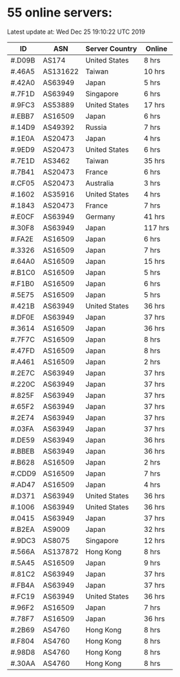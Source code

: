 # 55 online servers:

Latest update at: Wed Dec 25 19:10:22 UTC 2019

| ID | ASN | Server Country | Online |
| -- | --- | -------------- | ------ |
| #.D09B | AS174 | United States | 8 hrs |
| #.46A5 | AS131622 | Taiwan | 10 hrs |
| #.42A0 | AS63949 | Japan | 5 hrs |
| #.7F1D | AS63949 | Singapore | 6 hrs |
| #.9FC3 | AS53889 | United States | 17 hrs |
| #.EBB7 | AS16509 | Japan | 6 hrs |
| #.14D9 | AS49392 | Russia | 7 hrs |
| #.1E0A | AS20473 | Japan | 4 hrs |
| #.9ED9 | AS20473 | United States | 6 hrs |
| #.7E1D | AS3462 | Taiwan | 35 hrs |
| #.7B41 | AS20473 | France | 6 hrs |
| #.CF05 | AS20473 | Australia | 3 hrs |
| #.1602 | AS35916 | United States | 4 hrs |
| #.1843 | AS20473 | France | 7 hrs |
| #.E0CF | AS63949 | Germany | 41 hrs |
| #.30F8 | AS63949 | Japan | 117 hrs |
| #.FA2E | AS16509 | Japan | 6 hrs |
| #.3326 | AS16509 | Japan | 7 hrs |
| #.64A0 | AS16509 | Japan | 15 hrs |
| #.B1C0 | AS16509 | Japan | 5 hrs |
| #.F1B0 | AS16509 | Japan | 6 hrs |
| #.5E75 | AS16509 | Japan | 5 hrs |
| #.421B | AS63949 | United States | 36 hrs |
| #.DF0E | AS63949 | Japan | 37 hrs |
| #.3614 | AS16509 | Japan | 36 hrs |
| #.7F7C | AS16509 | Japan | 8 hrs |
| #.47FD | AS16509 | Japan | 8 hrs |
| #.A461 | AS16509 | Japan | 2 hrs |
| #.2E7C | AS63949 | Japan | 37 hrs |
| #.220C | AS63949 | Japan | 37 hrs |
| #.825F | AS63949 | Japan | 37 hrs |
| #.65F2 | AS63949 | Japan | 37 hrs |
| #.2E74 | AS63949 | Japan | 37 hrs |
| #.03FA | AS63949 | Japan | 37 hrs |
| #.DE59 | AS63949 | Japan | 36 hrs |
| #.BBEB | AS63949 | Japan | 36 hrs |
| #.B628 | AS16509 | Japan | 2 hrs |
| #.CDD9 | AS16509 | Japan | 7 hrs |
| #.AD47 | AS16509 | Japan | 4 hrs |
| #.D371 | AS63949 | United States | 36 hrs |
| #.1006 | AS63949 | United States | 36 hrs |
| #.0415 | AS63949 | Japan | 37 hrs |
| #.B2EA | AS9009 | Japan | 32 hrs |
| #.9DC3 | AS8075 | Singapore | 12 hrs |
| #.566A | AS137872 | Hong Kong | 8 hrs |
| #.5A45 | AS16509 | Japan | 9 hrs |
| #.81C2 | AS63949 | Japan | 37 hrs |
| #.FB4A | AS63949 | Japan | 37 hrs |
| #.FC19 | AS63949 | United States | 36 hrs |
| #.96F2 | AS16509 | Japan | 7 hrs |
| #.78F7 | AS16509 | Japan | 36 hrs |
| #.2B69 | AS4760 | Hong Kong | 8 hrs |
| #.F804 | AS4760 | Hong Kong | 8 hrs |
| #.98D8 | AS4760 | Hong Kong | 8 hrs |
| #.30AA | AS4760 | Hong Kong | 8 hrs |

